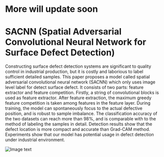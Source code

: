 # More will update soon
# SACNN (Spatial Adversarial Convolutional Neural Network for Surface Defect Detection)
Constructing surface defect detection systems are significant to quality control in industrial production, but it is costly and laborious to label sufficient detailed samples. This paper proposes a model called spatial adversarial convolutional neural network (SACNN) which only uses image level label for detect surface defect. It consists of two parts: feature extractor and feature competition. Firstly, a string of convolutional blocks is used as feature extractor. After feature extraction, the maximum greedy feature competition is taken among features in the feature layer. During training, the model can spontaneously focus to the actual defective position, and is robust to sample imbalance. The classification accuracy of the two datasets can reach more than 98%, and is comparable with to the method of labeling the samples in detail. Detection results show that the defect location is more compact and accurate than Grad-CAM method. Experiments show that our model has potential usage in defect detection under industrial environment.

![Image text](https://raw.githubusercontent.com/yjphhw/SACNN/master/nnstructure2.png "Structure of SACNN")


